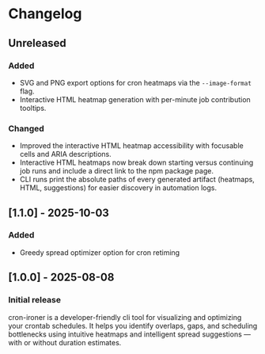 # Changelog

## Unreleased

### Added

- SVG and PNG export options for cron heatmaps via the `--image-format` flag.
- Interactive HTML heatmap generation with per-minute job contribution tooltips.

### Changed

- Improved the interactive HTML heatmap accessibility with focusable cells and ARIA descriptions.
- Interactive HTML heatmaps now break down starting versus continuing job runs and include a direct link to the npm package page.
- CLI runs print the absolute paths of every generated artifact (heatmaps, HTML, suggestions) for easier discovery in automation logs.

## [1.1.0] - 2025-10-03

### Added

- Greedy spread optimizer option for cron retiming

## [1.0.0] - 2025-08-08

### Initial release

cron-ironer is a developer-friendly cli tool for visualizing and optimizing your crontab schedules.
It helps you identify overlaps, gaps, and scheduling bottlenecks using intuitive heatmaps and
intelligent spread suggestions — with or without duration estimates.
